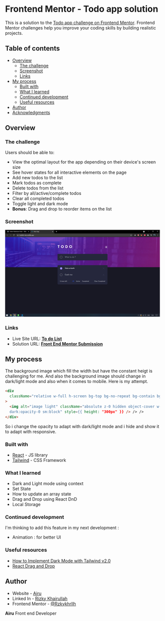 # Frontend Mentor - Todo app solution

This is a solution to the [Todo app challenge on Frontend Mentor](https://www.frontendmentor.io/challenges/todo-app-Su1_KokOW). Frontend Mentor challenges help you improve your coding skills by building realistic projects.

## Table of contents

- [Overview](#overview)
  - [The challenge](#the-challenge)
  - [Screenshot](#screenshot)
  - [Links](#links)
- [My process](#my-process)
  - [Built with](#built-with)
  - [What I learned](#what-i-learned)
  - [Continued development](#continued-development)
  - [Useful resources](#useful-resources)
- [Author](#author)
- [Acknowledgments](#acknowledgments)

## Overview

### The challenge

Users should be able to:

- View the optimal layout for the app depending on their device's screen size
- See hover states for all interactive elements on the page
- Add new todos to the list
- Mark todos as complete
- Delete todos from the list
- Filter by all/active/complete todos
- Clear all completed todos
- Toggle light and dark mode
- **Bonus**: Drag and drop to reorder items on the list

### Screenshot

![Dark Mode Preview](./ss/darkmode.png)

### Links

- Live Site URL: **[To do List](https://todolist-airu.netlify.app/)**
- Solution URL: **[Front End Mentor Submission](https://www.frontendmentor.io/solutions/to-do-list-using-reactjs-and-tailwind-vLIeTpo3N)**

## My process

The background image which fill the width but have the constant heigt is challenging for me. And also the background image should change in dark/light mode and also when it comes to mobile. Here is my attempt.

```html
<div
  className="relative w-full h-screen bg-top bg-no-repeat bg-contain bg-bg-light dark:bg-bg-dark"
>
  <img alt="image light" className="absolute z-0 hidden object-cover w-full
  dark:opacity-0 sm:block" style={{ height: "300px" }} /> /> />
</div>
```

So i change the opacity to adapt with dark/light mode and i hide and show it to adapt with responsive.

### Built with

- [React](https://reactjs.org/) - JS library
- [Tailwind](https://tailwindcss.com/) - CSS Framework

### What I learned

- Dark and Light mode using context
- Set State
- How to update an array state
- Drag and Drop using React DnD
- Local Storage

### Continued development

I'm thinking to add this feature in my next development :

- Animation : for better UI

### Useful resources

- [How to Implement Dark Mode with Tailwind v2.0](https://braydoncoyer.dev/blog/how-to-implement-dark-mode-with-tailwind-2/)
- [React Drag and Drop]()

## Author

- Website - [Airu](https://airu.netlify.app/)
- Linked In - [Rizky Khairullah](https://www.linkedin.com/in/airu/)
- Frontend Mentor - [@Rzkykhrllh](https://www.frontendmentor.io/profile/Rzkykhrllh)

**Airu**
Front end Developer
